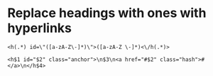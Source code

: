 # Replace headings with ones with hyperlinks

```
<h(.*) id=\"([a-zA-Z\-]*)\">([a-zA-Z \-]*)<\/h(.*)>

<h$1 id="$2" class="anchor">\n$3\n<a href="#$2" class="hash">#</a>\n</h$4>
```

